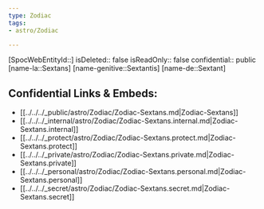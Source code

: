 ```yaml
---
type: Zodiac
tags:
- astro/Zodiac

---
```

[SpocWebEntityId::]
isDeleted:: false
isReadOnly:: false
confidential:: public
[name-la::Sextans]
[name-genitive::Sextantis]
[name-de::Sextant]


## Confidential Links & Embeds: 
- [[../../../_public/astro/Zodiac/Zodiac-Sextans.md|Zodiac-Sextans]] 
- [[../../../_internal/astro/Zodiac/Zodiac-Sextans.internal.md|Zodiac-Sextans.internal]] 
- [[../../../_protect/astro/Zodiac/Zodiac-Sextans.protect.md|Zodiac-Sextans.protect]] 
- [[../../../_private/astro/Zodiac/Zodiac-Sextans.private.md|Zodiac-Sextans.private]] 
- [[../../../_personal/astro/Zodiac/Zodiac-Sextans.personal.md|Zodiac-Sextans.personal]] 
- [[../../../_secret/astro/Zodiac/Zodiac-Sextans.secret.md|Zodiac-Sextans.secret]] 
